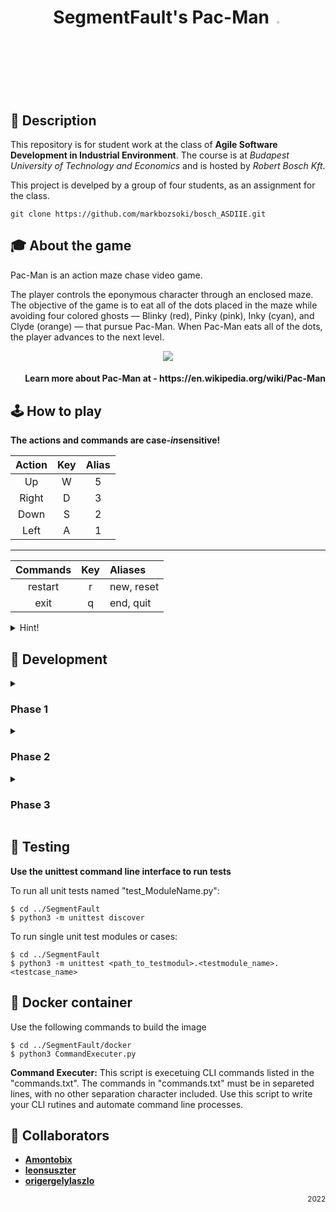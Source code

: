 <h1 align="center">SegmentFault's Pac-Man <img src="https://www.cs.toronto.edu/~ylzhang/csc309w16/t6/pacman.gif" width="3%"></h1>

## :scroll: Description

This repository is for student work at the class of **Agile Software Development in Industrial Environment**. The course is at *Budapest University of Technology and Economics* and is hosted by *Robert Bosch Kft*.

This project is develped by a group of four students, as an assignment for the class.


```
git clone https://github.com/markbozsoki/bosch_ASDIIE.git
```

## :mortar_board: About the game

Pac-Man is an action maze chase video game.

The player controls the eponymous character through an enclosed maze. The objective of the game is to eat all of the dots placed in the maze while avoiding four colored ghosts — Blinky (red), Pinky (pink), Inky (cyan), and Clyde (orange) — that pursue Pac-Man. When Pac-Man eats all of the dots, the player advances to the next level.

<p align="center"><img src="https://acegif.com/wp-content/uploads/2022/fzk5d/30-huge-maze-pacman.gif"></p>

<h4 align="right">Learn more about Pac-Man at - https://en.wikipedia.org/wiki/Pac-Man</h4>

## :joystick: How to play

**The actions and commands are case-*in*sensitive!**

| Action | Key | Alias |
| :---: | :---: | :---: |
| Up | W | 5 |
| Right | D | 3 |
| Down | S | 2 |
| Left | A | 1 |

---

| Commands | Key | Aliases |
| :---: | :---: | :--- |
| restart | r | new, reset |
| exit | q | end, quit |

<details><summary>Hint!</summary><br>
Every words listed in the Commands table are valid command. Except "Commands", "Key" and "Aliases"... :wink:
</details>

## :rocket: Development

<details><summary><h3> Phase 1 </h3></summary>

- [x] Empty map without walls
- [x] Can move left, right, up, down
- [x] Step after some seconds
- [x] Collect points
- [x] Game terminates after a given timesteps

</details>

<details><summary><h3> Phase 2 </h3></summary>

- [x] Implement wall features on the sides
- [x] Extend to in-map walls (walls inside the map)
- [x] Game Over feature (hits wall = die)
- [X] Implement at least 3 unit tests

</details>

<details><summary><h3> Phase 3 </h3></summary>

Make a script for creating a docker container for the game
- [ ] Create docker image with Ubuntu
- [ ] Install python3 and python3-pip
- [ ] Create a requirements.txt file with the list of the Python packages required
- [X] Copy the requirements.txt file into the container
- [ ] Install the contents of the file with pip
- [ ] List installed packages
- [ ] Copy Source code to image
- [ ] Radon install and run

</details>

## :toolbox: Testing

**Use the unittest command line interface to run tests**

To run all unit tests named "test_ModuleName.py":
```
$ cd ../SegmentFault
$ python3 -m unittest discover
```


To run single unit test modules or cases:
```
$ cd ../SegmentFault
$ python3 -m unittest <path_to_testmodul>.<testmodule_name>.<testcase_name>
```

## :whale: Docker container

Use the following commands to build the image
```
$ cd ../SegmentFault/docker
$ python3 CommandExecuter.py
```

**Command Executer:**
This script is execetuing CLI commands listed in the "commands.txt". The commands in "commands.txt" must be in separeted lines, with no other separation character included. Use this script to write your CLI rutines and automate command line processes.

## :muscle: Collaborators
  
  - [**Amontobix**](https://github.com/Amontobix)
  - [**leonsuszter**](https://github.com/leonsuszter)
  - [**origergelylaszlo**](https://github.com/origergelylaszlo)

<p align="right"><sub>2022</sub></p>

